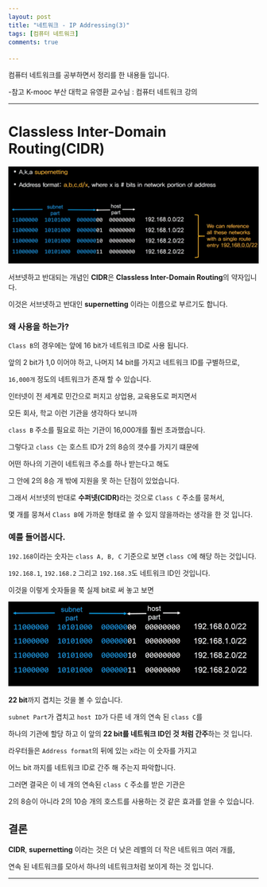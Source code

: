 ```yaml
---
layout: post
title: "네트워크 - IP Addressing(3)"
tags: [컴퓨터 네트워크]
comments: true

---
```


컴퓨터 네트워크를 공부하면서 정리를 한 내용들 입니다.

-참고 K-mooc 부산 대학교 유영환 교수님 : 컴퓨터 네트워크 강의

---

# Classless Inter-Domain Routing(CIDR)

<img src="https://raw.githubusercontent.com/junghyun100/junghyun100.github.io/master/images/1216/CIDR.PNG">

서브넷하고 반대되는 개념인 <strong>CIDR</strong>은 <strong>Classless Inter-Domain Routing</strong>의 약자입니다.

이것은 서브넷하고 반대인 <strong>supernetting</strong> 이라는 이름으로 부르기도 합니다. 

### 왜 사용을 하는가?

`Class B`의 경우에는 앞에 16 bit가 네트워크 ID로 사용 됩니다. 

앞의 2 bit가 1,0 이어야 하고, 나머지 14 bit를 가지고 네트워크 ID를 구별하므로, 

`16,000개` 정도의 네트워크가 존재 할 수 있습니다.

인터넷이 전 세계로 민간으로 퍼지고 상업용, 교육용도로 퍼지면서 

모든 회사, 학교 이런 기관을 생각하다 보니까 

`class B` 주소를 필요로 하는 기관이 16,000개를 훨씬 초과했습니다.

그렇다고 `class C`는 호스트 ID가 2의 8승의 갯수를 가지기 떄문에

어떤 하나의 기관이 네트워크 주소를 하나 받는다고 해도

그 안에 2의 8승 개 밖에 지원을 못 하는 단점이 있었습니다.

그래서 서브넷의 반대로 <strong>수퍼넷(CIDR)</strong>라는 것으로 `Class C` 주소를 뭉쳐서, 

몇 개를 뭉쳐서 `Class B`에 가까운 형태로 쓸 수 있지 않을까라는 생각을 한 것 입니다.

### 예를 들어봅시다. 

`192.168`이라는 숫자는 `class A, B, C` 기준으로 보면 `class C`에 해당 하는 것입니다.

`192.168.1`, `192.168.2` 그리고 `192.168.3`도 네트워크 ID인 것입니다.

이것을 이렇게 숫자들을 쭉 실제 bit로 써 놓고 보면

<img src="https://raw.githubusercontent.com/junghyun100/junghyun100.github.io/master/images/1216/CIDR2.PNG">

<strong>22 bit</strong>까지 겹치는 것을 볼 수 있습니다.

`subnet Part`가 겹치고 `host ID`가 다른 네 개의 연속 된 `class C`를 

하나의 기관에 할당 하고 이 앞의 <strong>22 bit를 네트워크 ID인 것 처럼 간주</strong>하는 것 입니다.

라우터들은 `Address format`의 뒤에 있는 `x`라는 이 숫자를 가지고 

어느 bit 까지를 네트워크 ID로 간주 해 주는지 파악합니다.

그러면 결국은 이 네 개의 연속된 `class C` 주소를 받은 기관은 

2의 8승이 아니라 2의 10승 개의 호스트를 사용하는 것 같은 효과를 얻을 수 있습니다.

## 결론

<strong>CIDR</strong>, <strong>supernetting</strong> 이라는 것은 더 낮은 레벨의 더 작은 네트워크 여러 개를, 

연속 된 네트워크를 모아서 하나의 네트워크처럼 보이게 하는 것 입니다.

---
